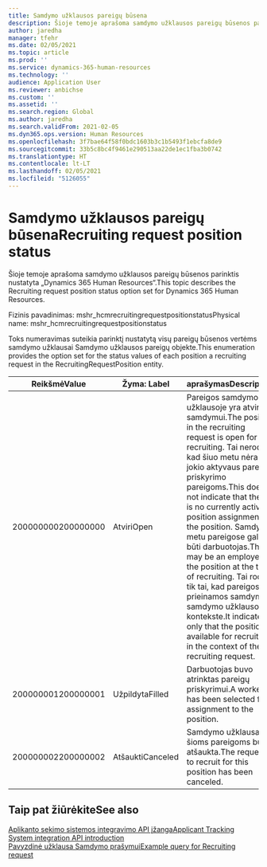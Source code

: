 ```yaml
---
title: Samdymo užklausos pareigų būsena
description: Šioje temoje aprašoma samdymo užklausos pareigų būsenos parinktis nustatyta „Dynamics 365 Human Resources“.
author: jaredha
manager: tfehr
ms.date: 02/05/2021
ms.topic: article
ms.prod: ''
ms.service: dynamics-365-human-resources
ms.technology: ''
audience: Application User
ms.reviewer: anbichse
ms.custom: ''
ms.assetid: ''
ms.search.region: Global
ms.author: jaredha
ms.search.validFrom: 2021-02-05
ms.dyn365.ops.version: Human Resources
ms.openlocfilehash: 3f7bae64f58f0bdc1603b3c1b5493f1ebcfa8de9
ms.sourcegitcommit: 33b5c8bc4f9461e290513aa22de1ec1fba3b0742
ms.translationtype: HT
ms.contentlocale: lt-LT
ms.lasthandoff: 02/05/2021
ms.locfileid: "5126055"
---
```

# <a name="recruiting-request-position-status"></a><span data-ttu-id="4ff01-103">Samdymo užklausos pareigų būsena</span><span class="sxs-lookup"><span data-stu-id="4ff01-103">Recruiting request position status</span></span>

<span data-ttu-id="4ff01-104">Šioje temoje aprašoma samdymo užklausos pareigų būsenos parinktis nustatyta „Dynamics 365 Human Resources“.</span><span class="sxs-lookup"><span data-stu-id="4ff01-104">This topic describes the Recruiting request position status option set for Dynamics 365 Human Resources.</span></span>

<span data-ttu-id="4ff01-105">Fizinis pavadinimas: mshr_hcmrecruitingrequestpositionstatus</span><span class="sxs-lookup"><span data-stu-id="4ff01-105">Physical name: mshr_hcmrecruitingrequestpositionstatus</span></span>

<span data-ttu-id="4ff01-106">Toks numeravimas suteikia parinktį nustatytą visų pareigų būsenos vertėms samdymo užklausai Samdymo užklausos pareigų objekte.</span><span class="sxs-lookup"><span data-stu-id="4ff01-106">This enumeration provides the option set for the status values of each position a recruiting request in the RecruitingRequestPosition entity.</span></span>

| <span data-ttu-id="4ff01-107">Reikšmė</span><span class="sxs-lookup"><span data-stu-id="4ff01-107">Value</span></span> | <span data-ttu-id="4ff01-108">Žyma: </span><span class="sxs-lookup"><span data-stu-id="4ff01-108">Label</span></span> | <span data-ttu-id="4ff01-109">aprašymas</span><span class="sxs-lookup"><span data-stu-id="4ff01-109">Description</span></span> |
| --- | --- | --- |
| <span data-ttu-id="4ff01-110">200000000</span><span class="sxs-lookup"><span data-stu-id="4ff01-110">200000000</span></span> | <span data-ttu-id="4ff01-111">Atviri</span><span class="sxs-lookup"><span data-stu-id="4ff01-111">Open</span></span> | <span data-ttu-id="4ff01-112">Pareigos samdymo užklausoje yra atviros samdymui.</span><span class="sxs-lookup"><span data-stu-id="4ff01-112">The position in the recruiting request is open for recruiting.</span></span> <span data-ttu-id="4ff01-113">Tai nerodo, kad šiuo metu nėra jokio aktyvaus pareigų priskyrimo pareigoms.</span><span class="sxs-lookup"><span data-stu-id="4ff01-113">This does not indicate that there is no currently active position assignment for the position.</span></span> <span data-ttu-id="4ff01-114">Samdymo metu pareigose gali būti darbuotojas.</span><span class="sxs-lookup"><span data-stu-id="4ff01-114">There may be an employee in the position at the time of recruiting.</span></span> <span data-ttu-id="4ff01-115">Tai rodo tik tai, kad pareigos yra prieinamos samdymui samdymo užklausos kontekste.</span><span class="sxs-lookup"><span data-stu-id="4ff01-115">It indicates only that the position is available for recruiting in the context of the recruiting request.</span></span> |
| <span data-ttu-id="4ff01-116">200000001</span><span class="sxs-lookup"><span data-stu-id="4ff01-116">200000001</span></span> | <span data-ttu-id="4ff01-117">Užpildyta</span><span class="sxs-lookup"><span data-stu-id="4ff01-117">Filled</span></span> | <span data-ttu-id="4ff01-118">Darbuotojas buvo atrinktas pareigų priskyrimui.</span><span class="sxs-lookup"><span data-stu-id="4ff01-118">A worker has been selected for assignment to the position.</span></span> |
| <span data-ttu-id="4ff01-119">200000002</span><span class="sxs-lookup"><span data-stu-id="4ff01-119">200000002</span></span> | <span data-ttu-id="4ff01-120">Atšaukti</span><span class="sxs-lookup"><span data-stu-id="4ff01-120">Canceled</span></span> | <span data-ttu-id="4ff01-121">Samdymo užklausa šioms pareigoms buvo atšaukta.</span><span class="sxs-lookup"><span data-stu-id="4ff01-121">The request to recruit for this position has been canceled.</span></span> |

## <a name="see-also"></a><span data-ttu-id="4ff01-122">Taip pat žiūrėkite</span><span class="sxs-lookup"><span data-stu-id="4ff01-122">See also</span></span>

[<span data-ttu-id="4ff01-123">Aplikanto sekimo sistemos integravimo API įžanga</span><span class="sxs-lookup"><span data-stu-id="4ff01-123">Applicant Tracking System integration API introduction</span></span>](hr-admin-integration-ats-api-introduction.md)<br>
[<span data-ttu-id="4ff01-124">Pavyzdinė užklausa Samdymo prašymui</span><span class="sxs-lookup"><span data-stu-id="4ff01-124">Example query for Recruiting request</span></span>](hr-admin-integration-ats-api-recruiting-request-example-query.md)
